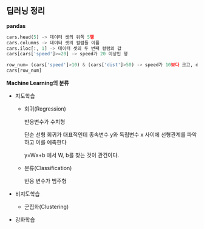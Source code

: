 ## 딥러닝 정리

**pandas**

```python
cars.head(5) -> 데이터 셋의 위쪽 5행
cars.columns -> 데이터 셋의 컬럼들 이름
cars.iloc[:, 1] -> 데이터 셋의 두 번째 컬럼의 값
cars[cars['speed']>=20] -> speed가 20 이상인 행

row_num= (cars['speed']>10) & (cars['dist']>50) -> speed가 10보다 크고, dist가 50보다 큰 행
cars[row_num]

```

**Machine Learning의 분류**

- 지도학습

  - 회귀(Regression)

    반응변수가 수치형

    단순 선형 회귀가 대표적인데 종속변수 y와 독립변수 x 사이에 선형관계를 파악하고 이를 예측한다

    y=Wx+b 에서 W, b를 찾는 것이 관건이다.

  - 분류(Classification)

    반응 변수가 범주형

- 비지도학습

  - 군집화(Clustering)

- 강화학습


